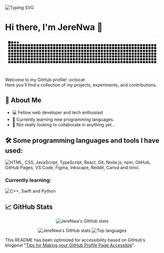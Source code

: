 ![Typing SVG](https://readme-typing-svg.demolab.com?font=ui-monospace&pause=1000&color=767676&width=435&separator=%3C&lines=main(+)+%7B+++++++++printf(%22hello%2C+world%5Cn%22);+%7D)
# Hi there, I'm JereNwa 👋
<picture>
  <source media="(prefers-color-scheme: dark)" srcset="https://raw.githubusercontent.com/JereNwa/JereNwa/output/github-contribution-grid-snake-dark.svg">
  <source media="(prefers-color-scheme: light)" srcset="https://raw.githubusercontent.com/JereNwa/JereNwa/output/github-contribution-grid-snake.svg">
  <img alt="github contribution grid snake animation" src="https://raw.githubusercontent.com/JereNwa/JereNwa/output/github-contribution-grid-snake.svg">
</picture>

Welcome to my GitHub profile! :octocat:<br/>
Here you'll find a collection of my projects, experiments, and contributions.


## 🚀 About Me

- 💻 Fellow web developer and tech enthusiast
- 🌱 Currently learning new programming languages.
- 👯 Not really looking to collaborate in anything yet...

## 🛠️ Some programming languages and tools I have used:
<p><img src="https://skills.syvixor.com/api/icons?i=html,css,javascript,typescript,reactjs,git,nodejs,npm,github,githubpages,visualstudiocode,figma,inkscape,reddit,canva,ionic" alt="HTML, CSS, JavaScript, TypeScript, React, Git, Node.js, npm, GitHub, GitHub Pages, VS Code, Figma, Inkscape, Reddit, Canva and Ionic."/></p>

### Currently learning:
<img src="https://skills.syvixor.com/api/icons?i=cpp,swift,python" alt="C++, Swift and Python"/>


## 📈 GitHub Stats

<p align="center">
  <img src="http://github-profile-summary-cards.vercel.app/api/cards/profile-details?username=JereNwa" alt="JereNwa's GitHub stats">
</p>
<p align="center">
  <img src="http://github-profile-summary-cards.vercel.app/api/cards/stats?username=JereNwa" alt="JereNwa's GitHub stats">
  <img src="http://github-profile-summary-cards.vercel.app/api/cards/repos-per-language?username=JereNwa" alt="Top languages">
</p>


This README has been optimized for accessibility based on GitHub's blogpost "[Tips for Making your GitHub Profile Page Accessible](https://github.blog/2023-10-26-5-tips-for-making-your-github-profile-page-accessible)".

<!--
**JereNwa/JereNwa** is a ✨ _special_ ✨ repository because its `README.md` (this file) appears on your GitHub profile.

Here are some ideas to get you started:

- 🔭 I’m currently working on ...
- 🌱 I’m currently learning ...
- 👯 I’m looking to collaborate on ...
- 🤔 I’m looking for help with ...
- 💬 Ask me about ...
- 📫 How to reach me: ...
- 😄 Pronouns: ...
- ⚡ Fun fact: ...
-->
